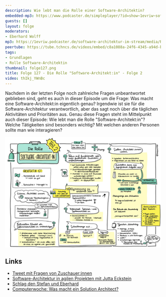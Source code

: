 ```yaml
---
description: Wie lebt man die Rolle einer Software-Architektin?
embedded-mp3: https://www.podcaster.de/simpleplayer/?id=show~1evriw~software-architektur-im-stream~pod-9b6778ca3adb5d8db08c1e3c86&v=1657887494
guests: []
layout: folge
moderators:
- Eberhard Wolff
mp3: https://1evriw.podcaster.de/software-architektur-im-stream/media/RolleSoftwareArchitektin_-_Folge_2.mp3
peertube: https://tube.tchncs.de/videos/embed/c8a1088a-24f6-4345-a94d-bbc128d78bef
tags:
- Grundlagen
- Rolle Software-Architektin
thumbnail: folge127.png
title: Folge 127 - Die Rolle "Software-Architekt:in" - Folge 2
video: thIkj_YWnBc
---
```


Nachdem in der letzten Folge noch zahlreiche Fragen unbeantwortet
geblieben sind, geht es auch in dieser Episode um die Frage: Was macht
eine Software-Architekt:in eigentlich genau? Irgendwie ist sie für die
Software-Architektur verantwortlich, aber das sagt noch über die
täglichen Aktivitäten und Prioritäten aus. Genau diese Fragen steht im
Mittelpunkt auch dieser Episode: Wie lebt man die Rolle
"Software-Architekt:in"? Welche Tätigkeiten sind besonders wichtig?
Mit welchen anderen Personen sollte man wie interagieren?

![Sketchnotes](/sketchnotes/folge127.jpg)

## Links

* [Tweet mit Fragen von Zuschauer:innen](https://twitter.com/ewolff/status/1544588464351596544)
* [Software-Architektur in agilen Projekten mit Jutta Eckstein](https://software-architektur.tv/2020/08/28/folge015.html)
* [Schlag den Stefan und Eberhard](https://software-architektur.tv/2022/06/23/folge124.html)
* [Computerwoche: Was macht ein Solution Architect?](https://www.computerwoche.de/a/was-macht-ein-solution-architect,3550710)

